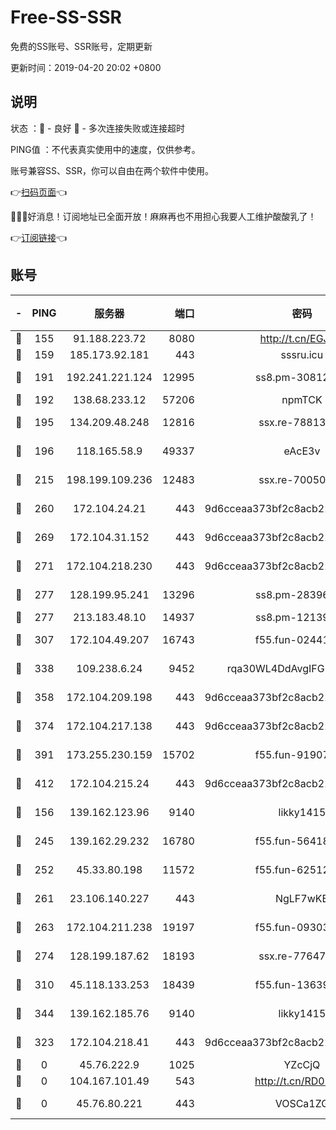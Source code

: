 # Free-SS-SSR

免费的SS账号、SSR账号，定期更新

更新时间：2019-04-20 20:02 +0800

## 说明

状态     ：🙂 - 良好 🙁 - 多次连接失败或连接超时

PING值   ：不代表真实使用中的速度，仅供参考。

账号兼容SS、SSR，你可以自由在两个软件中使用。

👉[扫码页面](https://liesauer.github.io/Free-SS-SSR/)👈

🎉🎉🎉好消息！订阅地址已全面开放！麻麻再也不用担心我要人工维护酸酸乳了！

👉[订阅链接](https://www.liesauer.net/yogurt/subscribe?ACCESS_TOKEN=DAYxR3mMaZAsaqUb)👈

## 账号

|-|PING|服务器|端口|密码|加密方式|区域|
|:----:|:----:|:-----:|-----:|:----:|:----:|:----:|
|🙂|155|91.188.223.72|8080|http://t.cn/EGJIyrl|rc4-md5|RU|
|🙂|159|185.173.92.181|443|sssru.icu|rc4-md5|RU|
|🙂|191|192.241.221.124|12995|ss8.pm-30812425|aes-256-cfb|US|
|🙂|192|138.68.233.12|57206|npmTCK|rc4-md5|US|
|🙂|195|134.209.48.248|12816|ssx.re-78813577|aes-256-cfb|US|
|🙂|196|118.165.58.9|49337|eAcE3v|chacha20-ietf|TW|
|🙂|215|198.199.109.236|12483|ssx.re-70050948|aes-256-cfb|US|
|🙂|260|172.104.24.21|443|9d6cceaa373bf2c8acb22e60b6a58be6|aes-256-cfb|US|
|🙂|269|172.104.31.152|443|9d6cceaa373bf2c8acb22e60b6a58be6|aes-256-cfb|US|
|🙂|271|172.104.218.230|443|9d6cceaa373bf2c8acb22e60b6a58be6|aes-256-cfb|US|
|🙂|277|128.199.95.241|13296|ss8.pm-28396550|aes-256-cfb|SG|
|🙂|277|213.183.48.10|14937|ss8.pm-12139832|rc4-md5|RU|
|🙂|307|172.104.49.207|16743|f55.fun-02441032|aes-256-cfb|SG|
|🙂|338|109.238.6.24|9452|rqa30WL4DdAvgIFG6Fs3znzTa|aes-256-cfb|FR|
|🙂|358|172.104.209.198|443|9d6cceaa373bf2c8acb22e60b6a58be6|aes-256-cfb|US|
|🙂|374|172.104.217.138|443|9d6cceaa373bf2c8acb22e60b6a58be6|aes-256-cfb|US|
|🙂|391|173.255.230.159|15702|f55.fun-91907553|aes-256-cfb|US|
|🙂|412|172.104.215.24|443|9d6cceaa373bf2c8acb22e60b6a58be6|aes-256-cfb|US|
|🙂|156|139.162.123.96|9140|likky1415|aes-256-cfb|JP|
|🙂|245|139.162.29.232|16780|f55.fun-56418519|aes-256-cfb|SG|
|🙂|252|45.33.80.198|11572|f55.fun-62512711|aes-256-cfb|US|
|🙂|261|23.106.140.227|443|NgLF7wKB|aes-256-cfb|US|
|🙂|263|172.104.211.238|19197|f55.fun-09303839|aes-256-cfb|US|
|🙂|274|128.199.187.62|18193|ssx.re-77647614|aes-256-cfb|SG|
|🙂|310|45.118.133.253|18439|f55.fun-13639726|aes-256-cfb|SG|
|🙂|344|139.162.185.76|9140|likky1415|aes-256-cfb|DE|
|🙁|323|172.104.218.41|443|9d6cceaa373bf2c8acb22e60b6a58be6|aes-256-cfb|US|
|🙁|0|45.76.222.9|1025|YZcCjQ|rc4-md5|JP|
|🙁|0|104.167.101.49|543|http://t.cn/RD0D7sx|rc4-md5|CA|
|🙁|0|45.76.80.221|443|VOSCa1ZG|aes-256-cfb|DE|
